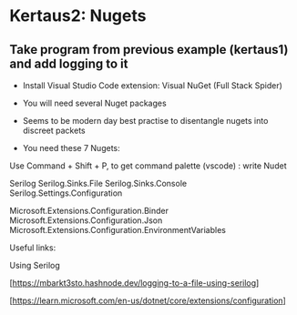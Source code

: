 # Kertaus2: Nugets

## Take program from previous example (kertaus1) and add logging to it

- Install Visual Studio Code extension: Visual NuGet (Full Stack Spider)

- You will need several Nuget packages

- Seems to be modern day best practise to disentangle nugets into discreet packets

- You need these 7 Nugets:

Use Command + Shift + P, to get command palette (vscode)
: write Nudet

Serilog
Serilog.Sinks.File
Serilog.Sinks.Console
Serilog.Settings.Configuration

Microsoft.Extensions.Configuration.Binder
Microsoft.Extensions.Configuration.Json
Microsoft.Extensions.Configuration.EnvironmentVariables

Useful links:

Using Serilog

[https://mbarkt3sto.hashnode.dev/logging-to-a-file-using-serilog]

[https://learn.microsoft.com/en-us/dotnet/core/extensions/configuration]
